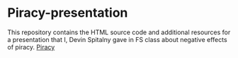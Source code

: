 # Piracy-presentation

This repository contains the HTML source code and additional resources for a presentation that I, Devin Spitalny gave in FS class about negative effects of piracy.
[Piracy](https://rawgit.com/spitalnyd/spitalnyd-piracy101-presentation/master/Spitalnyd-Piracy.html)
